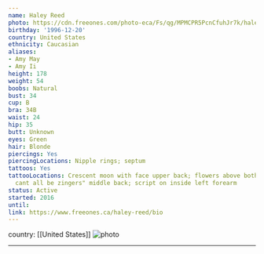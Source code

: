 ```yaml
---
name: Haley Reed
photo: https://cdn.freeones.com/photo-eca/Fs/qg/MPMCPR5PcnCfuhJr7k/haley-reed-avatar-001_teaser.jpg?c=1627336383
birthday: '1996-12-20'
country: United States
ethnicity: Caucasian
aliases:
- Amy May
- Amy Ii
height: 178
weight: 54
boobs: Natural
bust: 34
cup: B
bra: 34B
waist: 24
hip: 35
butt: Unknown
eyes: Green
hair: Blonde
piercings: Yes
piercingLocations: Nipple rings; septum
tattoos: Yes
tattooLocations: Crescent moon with face upper back; flowers above both knees; "they
  cant all be zingers" middle back; script on inside left forearm
status: Active
started: 2016
until:
link: https://www.freeones.ca/haley-reed/bio
---
```

country: [[United States]]
![photo](https://cdn.freeones.com/photo-eca/Fs/qg/MPMCPR5PcnCfuhJr7k/haley-reed-avatar-001_teaser.jpg?c=1627336383)
***

